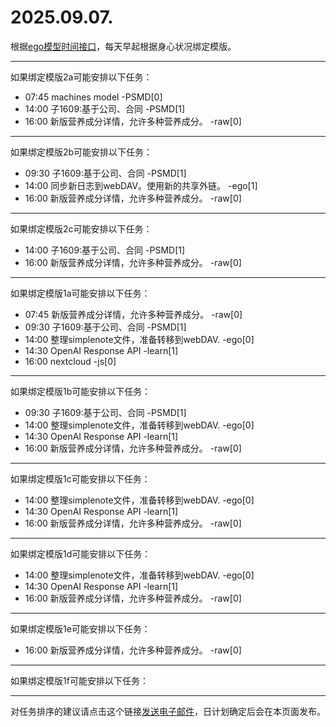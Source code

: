 # 2025.09.07.

根据[ego模型时间接口](https://gitee.com/hyg/blog/blob/master/timeflow.md)，每天早起根据身心状况绑定模版。

---
如果绑定模版2a可能安排以下任务：

- 07:45	machines model -PSMD[0]
- 14:00	子1609:基于公司、合同 -PSMD[1]
- 16:00	新版营养成分详情，允许多种营养成分。 -raw[0]

---
如果绑定模版2b可能安排以下任务：

- 09:30	子1609:基于公司、合同 -PSMD[1]
- 14:00	同步新日志到webDAV。使用新的共享外链。 -ego[1]
- 16:00	新版营养成分详情，允许多种营养成分。 -raw[0]

---
如果绑定模版2c可能安排以下任务：

- 14:00	子1609:基于公司、合同 -PSMD[1]
- 16:00	新版营养成分详情，允许多种营养成分。 -raw[0]

---
如果绑定模版1a可能安排以下任务：

- 07:45	新版营养成分详情，允许多种营养成分。 -raw[0]
- 09:30	子1609:基于公司、合同 -PSMD[1]
- 14:00	整理simplenote文件，准备转移到webDAV. -ego[0]
- 14:30	OpenAI Response API -learn[1]
- 16:00	nextcloud -js[0]

---
如果绑定模版1b可能安排以下任务：

- 09:30	子1609:基于公司、合同 -PSMD[1]
- 14:00	整理simplenote文件，准备转移到webDAV. -ego[0]
- 14:30	OpenAI Response API -learn[1]
- 16:00	新版营养成分详情，允许多种营养成分。 -raw[0]

---
如果绑定模版1c可能安排以下任务：

- 14:00	整理simplenote文件，准备转移到webDAV. -ego[0]
- 14:30	OpenAI Response API -learn[1]
- 16:00	新版营养成分详情，允许多种营养成分。 -raw[0]

---
如果绑定模版1d可能安排以下任务：

- 14:00	整理simplenote文件，准备转移到webDAV. -ego[0]
- 14:30	OpenAI Response API -learn[1]
- 16:00	新版营养成分详情，允许多种营养成分。 -raw[0]

---
如果绑定模版1e可能安排以下任务：

- 16:00	新版营养成分详情，允许多种营养成分。 -raw[0]

---
如果绑定模版1f可能安排以下任务：


---
对任务排序的建议请点击这个链接<a href="mailto:huangyg@mars22.com?subject=关于2025.09.07.任务排序的建议&body=date: 2025.09.07.%0D%0Afile: ../../blog/release/time/d.20250907.md%0D%0A---请勿修改邮件主题及以上内容---%0D%0A">发送电子邮件</a>，日计划确定后会在本页面发布。